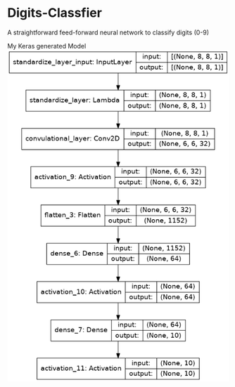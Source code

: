 # Digits-Classfier
A straightforward feed-forward neural network to classify digits (0-9)

My Keras generated Model
![model_plot](./feed-forw-neural-network.png)
